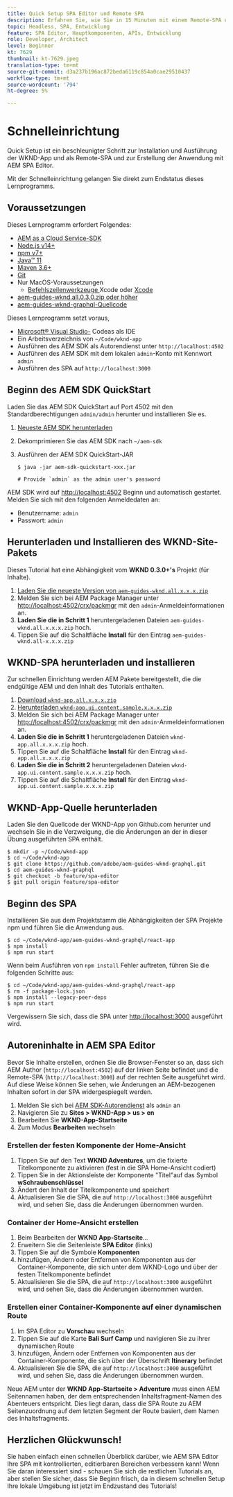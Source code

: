 ```yaml
---
title: Quick Setup SPA Editor und Remote SPA
description: Erfahren Sie, wie Sie in 15 Minuten mit einem Remote-SPA und AEM SPA Editor arbeiten können!
topic: Headless, SPA, Entwicklung
feature: SPA Editor, Hauptkomponenten, APIs, Entwicklung
role: Developer, Architect
level: Beginner
kt: 7629
thumbnail: kt-7629.jpeg
translation-type: tm+mt
source-git-commit: d3a237b196ac872beda6119c854a0cae29510437
workflow-type: tm+mt
source-wordcount: '794'
ht-degree: 5%

---
```



# Schnelleinrichtung

Quick Setup ist ein beschleunigter Schritt zur Installation und Ausführung der WKND-App und als Remote-SPA und zur Erstellung der Anwendung mit AEM SPA Editor.

Mit der Schnelleinrichtung gelangen Sie direkt zum Endstatus dieses Lernprogramms.

## Voraussetzungen

Dieses Lernprogramm erfordert Folgendes:

+ [AEM as a Cloud Service-SDK](https://experienceleague.adobe.com/docs/experience-manager-learn/cloud-service/local-development-environment-set-up/aem-runtime.html?lang=en)
+ [Node.js v14+](https://nodejs.org/en/)
+ [npm v7+](https://www.npmjs.com/)
+ [Java™ 11](https://downloads.experiencecloud.adobe.com/content/software-distribution/en/general.html)
+ [Maven 3.6+](https://maven.apache.org/)
+ [Git](https://git-scm.com/downloads)
+ Nur MacOS-Voraussetzungen
   + [Befehlszeilenwerkzeuge ](https://developer.apple.com/xcode/) Xcode oder  [Xcode](https://developer.apple.com/xcode/resources/)
+ [aem-guides-wknd.all.0.3.0.zip oder höher](https://github.com/adobe/aem-guides-wknd/releases)
+ [aem-guides-wknd-graphql-Quellcode](https://github.com/adobe/aem-guides-wknd-graphql)


Dieses Lernprogramm setzt voraus,

+ [Microsoft® Visual Studio-](https://visualstudio.microsoft.com/) Codeas als IDE
+ Ein Arbeitsverzeichnis von `~/Code/wknd-app`
+ Ausführen des AEM SDK als Autorendienst unter `http://localhost:4502`
+ Ausführen des AEM SDK mit dem lokalen `admin`-Konto mit Kennwort `admin`
+ Ausführen des SPA auf `http://localhost:3000`

## Beginn des AEM SDK QuickStart

Laden Sie das AEM SDK QuickStart auf Port 4502 mit den Standardberechtigungen `admin/admin` herunter und installieren Sie es.

1. [Neueste AEM SDK herunterladen](https://experience.adobe.com/#/downloads/content/software-distribution/en/aemcloud.html?fulltext=AEM*+SDK*&amp;orderby=%40jcr%3Acontent%2Fjcr%3AlastModified&amp;orderby.sort=desc&amp;layout=list&amp;p.offset=0&amp;p.limit=1)
1. Dekomprimieren Sie das AEM SDK nach `~/aem-sdk`
1. Ausführen der AEM SDK QuickStart-JAR

   ```
   $ java -jar aem-sdk-quickstart-xxx.jar
   
   # Provide `admin` as the admin user's password
   ```

AEM SDK wird auf [http://localhost:4502](http://localhost:4502) Beginn und automatisch gestartet. Melden Sie sich mit den folgenden Anmeldedaten an:

+ Benutzername: `admin`
+ Passwort: `admin`

## Herunterladen und Installieren des WKND-Site-Pakets

Dieses Tutorial hat eine Abhängigkeit vom __WKND 0.3.0+&#39;s__ Projekt (für Inhalte).

1. [Laden Sie die neueste Version von  `aem-guides-wknd.all.x.x.x.zip`](https://github.com/adobe/aem-guides-wknd/releases)
1. Melden Sie sich bei AEM Package Manager unter [http://localhost:4502/crx/packmgr](http://localhost:4502/crx/packmgr) mit den `admin`-Anmeldeinformationen an.
1. __Laden Sie die in Schritt 1__ heruntergeladenen Dateien  `aem-guides-wknd.all.x.x.x.zip` hoch.
1. Tippen Sie auf die Schaltfläche __Install__ für den Eintrag `aem-guides-wknd.all-x.x.x.zip`

## WKND-SPA herunterladen und installieren

Zur schnellen Einrichtung werden AEM Pakete bereitgestellt, die die endgültige AEM und den Inhalt des Tutorials enthalten.

1. [Download `wknd-app.all.x.x.x.zip`](./assets/quick-setup/wknd-app.all-1.0.0-SNAPSHOT.zip)
1. [Herunterladen  `wknd-app.ui.content.sample.x.x.x.zip`](./assets/quick-setup/wknd-app.ui.content.sample-1.0.0.zip)
1. Melden Sie sich bei AEM Package Manager unter [http://localhost:4502/crx/packmgr](http://localhost:4502/crx/packmgr) mit den `admin`-Anmeldeinformationen an.
1. __Laden Sie die in Schritt 1__ heruntergeladenen Dateien  `wknd-app.all.x.x.x.zip` hoch.
1. Tippen Sie auf die Schaltfläche __Install__ für den Eintrag `wknd-app.all.x.x.x.zip`
1. __Laden Sie die in Schritt 2__ heruntergeladenen Dateien  `wknd-app.ui.content.sample.x.x.x.zip` hoch.
1. Tippen Sie auf die Schaltfläche __Install__ für den Eintrag `wknd-app.ui.content.sample.x.x.x.zip`

## WKND-App-Quelle herunterladen

Laden Sie den Quellcode der WKND-App von Github.com herunter und wechseln Sie in die Verzweigung, die die Änderungen an der in dieser Übung ausgeführten SPA enthält.

```
$ mkdir -p ~/Code/wknd-app
$ cd ~/Code/wknd-app
$ git clone https://github.com/adobe/aem-guides-wknd-graphql.git
$ cd aem-guides-wknd-graphql
$ git checkout -b feature/spa-editor
$ git pull origin feature/spa-editor
```

## Beginn des SPA

Installieren Sie aus dem Projektstamm die Abhängigkeiten der SPA Projekte npm und führen Sie die Anwendung aus.

```
$ cd ~/Code/wknd-app/aem-guides-wknd-graphql/react-app
$ npm install
$ npm run start
```

Wenn beim Ausführen von `npm install` Fehler auftreten, führen Sie die folgenden Schritte aus:

```
$ cd ~/Code/wknd-app/aem-guides-wknd-graphql/react-app
$ rm -f package-lock.json
$ npm install --legacy-peer-deps
$ npm run start
```

Vergewissern Sie sich, dass die SPA unter [http://localhost:3000](http://localhost:3000) ausgeführt wird.

## Autoreninhalte in AEM SPA Editor

Bevor Sie Inhalte erstellen, ordnen Sie die Browser-Fenster so an, dass sich AEM Author (`http://localhost:4502`) auf der linken Seite befindet und die Remote-SPA (`http://localhost:3000`) auf der rechten Seite ausgeführt wird. Auf diese Weise können Sie sehen, wie Änderungen an AEM-bezogenen Inhalten sofort in der SPA widergespiegelt werden.

1. Melden Sie sich bei [AEM SDK-Autorendienst](http://localhost:4502) als `admin` an
1. Navigieren Sie zu __Sites > WKND-App > us > en__
1. Bearbeiten Sie __WKND-App-Startseite__
1. Zum Modus __Bearbeiten__ wechseln

### Erstellen der festen Komponente der Home-Ansicht

1. Tippen Sie auf den Text __WKND Adventures__, um die fixierte Titelkomponente zu aktivieren (fest in die SPA Home-Ansicht codiert)
1. Tippen Sie in der Aktionsleiste der Komponente &quot;Titel&quot;auf das Symbol __wSchraubenschlüssel__
1. Ändert den Inhalt der Titelkomponente und speichert
1. Aktualisieren Sie die SPA, die auf `http://localhost:3000` ausgeführt wird, und sehen Sie, dass die Änderungen übernommen wurden.

### Container der Home-Ansicht erstellen

1. Beim Bearbeiten der __WKND App-Startseite__...
1. Erweitern Sie die Seitenleiste __SPA Editor__ (links)
1. Tippen Sie auf die Symbole __Komponenten__
1. hinzufügen, Ändern oder Entfernen von Komponenten aus der Container-Komponente, die sich unter dem WKND-Logo und über der festen Titelkomponente befindet
1. Aktualisieren Sie die SPA, die auf `http://localhost:3000` ausgeführt wird, und sehen Sie, dass die Änderungen übernommen wurden.

### Erstellen einer Container-Komponente auf einer dynamischen Route

1. Im SPA Editor zu __Vorschau__ wechseln
1. Tippen Sie auf die Karte __Bali Surf Camp__ und navigieren Sie zu ihrer dynamischen Route
1. hinzufügen, Ändern oder Entfernen von Komponenten aus der Container-Komponente, die sich über der Überschrift __Itinerary__ befindet
1. Aktualisieren Sie die SPA, die auf `http://localhost:3000` ausgeführt wird, und sehen Sie, dass die Änderungen übernommen wurden.

Neue AEM unter der __WKND App-Startseite > Adventure__ _muss_ einen AEM Seitennamen haben, der dem entsprechenden Inhaltsfragment-Namen des Abenteuers entspricht. Dies liegt daran, dass die SPA Route zu AEM Seitenzuordnung auf dem letzten Segment der Route basiert, dem Namen des Inhaltsfragments.

## Herzlichen Glückwunsch!

Sie haben einfach einen schnellen Überblick darüber, wie AEM SPA Editor Ihre SPA mit kontrollierten, editierbaren Bereichen verbessern kann! Wenn Sie daran interessiert sind - schauen Sie sich die restlichen Tutorials an, aber stellen Sie sicher, dass Sie Beginn frisch, da in diesem schnellen Setup Ihre lokale Umgebung ist jetzt im Endzustand des Tutorials!
